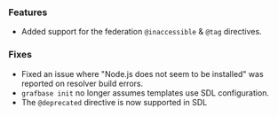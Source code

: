 ### Features

- Added support for the federation `@inaccessible` & `@tag` directives.

### Fixes

- Fixed an issue where "Node.js does not seem to be installed" was reported on
  resolver build errors.
- `grafbase init` no longer assumes templates use SDL configuration.
- The `@deprecated` directive is now supported in SDL
